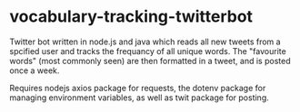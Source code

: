 # vocabulary-tracking-twitterbot
Twitter bot written in node.js and java which reads all new tweets from a spcified user and tracks the frequancy of all unique words. The "favourite words" (most commonly seen) are then formatted in a tweet, and is posted once a week.

Requires nodejs axios package for requests, the dotenv package for managing environment variables, as well as twit package for posting.
